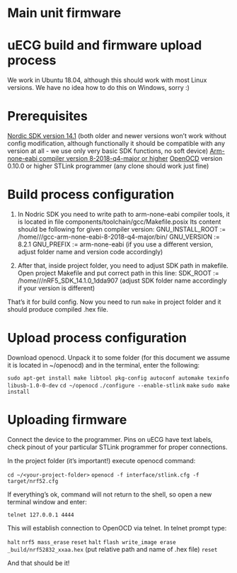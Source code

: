 # Main unit firmware

# uECG build and firmware upload process

We work in Ubuntu 18.04, although this should work with most Linux versions. We have no idea how to do this on Windows, sorry :)

# Prerequisites
[Nordic SDK version 14.1](https://developer.nordicsemi.com/nRF5_SDK/nRF5_SDK_v14.x.x/nRF5_SDK_14.1.0_1dda907.zip) (both older and newer versions won’t work without config modification, although functionally it should be compatible with any version at all - we use only very basic SDK functions, no soft device)
[Arm-none-eabi compiler version 8-2018-q4-major or higher](https://developer.arm.com/tools-and-software/open-source-software/developer-tools/gnu-toolchain/gnu-rm/downloads)
[OpenOCD](https://sourceforge.net/projects/openocd/files/openocd/0.10.0/) version 0.10.0 or higher 
STLink programmer (any clone should work just fine)

# Build process configuration
1. In Nodric SDK you need to write path to arm-none-eabi compiler tools, it is located in file components/toolchain/gcc/Makefile.posix
Its content should be following for given compiler version:
GNU_INSTALL_ROOT := /home/<your user folder>/<path to uncompressed compiler folder>/gcc-arm-none-eabi-8-2018-q4-major/bin/
GNU_VERSION := 8.2.1
GNU_PREFIX := arm-none-eabi
(if you use a different version, adjust folder name and version code accordingly)

2. After that, inside project folder, you need to adjust SDK path in makefile. Open project Makefile and put correct path in this line:
SDK_ROOT := /home/<your user folder>/<path to Nordic SDK>/nRF5_SDK_14.1.0_1dda907
(adjust SDK folder name accordingly if your version is different)

That’s it for build config. Now you need to run
`make`
in project folder and it should produce compiled .hex file.

# Upload process configuration
Download openocd. Unpack it to some folder (for this document we assume it is located in ~/openocd) and in the terminal, enter the following:

`sudo apt-get install make libtool pkg-config autoconf automake texinfo libusb-1.0-0-dev`
`cd ~/openocd`
`./configure --enable-stlink`
`make`
`sudo make install`

# Uploading firmware
Connect the device to the programmer. Pins on uECG have text labels, check pinout of your particular STLink programmer for proper connections.

In the project folder (it’s important!) execute openocd command:

`cd ~/<your-project-folder>`
`openocd -f interface/stlink.cfg -f target/nrf52.cfg`

If everything’s ok, command will not return to the shell, so open a new terminal window and enter:

`telnet 127.0.0.1 4444`

This will establish connection to OpenOCD via telnet. In telnet prompt type:

`halt`
`nrf5 mass_erase`
`reset`
`halt`
`flash write_image erase _build/nrf52832_xxaa.hex`  (put relative path and name of .hex file)
`reset`

And that should be it!
